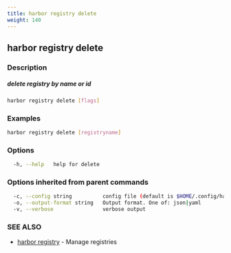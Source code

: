 ```yaml
---
title: harbor registry delete
weight: 140
---
```

## harbor registry delete

### Description

##### delete registry by name or id

```sh
harbor registry delete [flags]
```

### Examples

```sh
harbor registry delete [registryname]
```

### Options

```sh
  -h, --help   help for delete
```

### Options inherited from parent commands

```sh
  -c, --config string          config file (default is $HOME/.config/harbor-cli/config.yaml)
  -o, --output-format string   Output format. One of: json|yaml
  -v, --verbose                verbose output
```

### SEE ALSO

* [harbor registry](harbor-registry.md)	 - Manage registries

